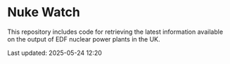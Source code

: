 # Nuke Watch

This repository includes code for retrieving the latest information available on the output of EDF nuclear power plants in the UK.

Last updated: 2025-05-24 12:20